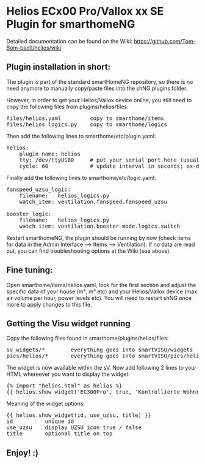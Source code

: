 # Helios ECx00 Pro/Vallox xx SE Plugin for smarthomeNG

Detailed documentation can be found on the Wiki: https://github.com/Tom-Bom-badil/helios/wiki


Plugin installation in short:
-----------------------------

The plugin is part of the standard smartHomeNG repository, so there is no need anymore to manually copy/paste files into the shNG plugins folder.

However, in order to get your Helios/Vallox device online, you still need to copy the following files from plugins/helios/files:

<pre>
files/helios.yaml         copy to smarthome/items
files/helios_logics.py    copy to smarthome/logics
</pre>

Then add the following lines to smarthome/etc/plugin.yaml:

<pre>
helios:
    plugin_name: helios
    tty: /dev/ttyUSB0     # put your serial port here (usually /dev/ttyUSB0 or /dev/ttyAMA0)
    cycle: 60             # update interval in seconds; ex-default: 300
</pre>

Finally add the following lines to smarthome/etc/logic.yaml:

<pre>
fanspeed_uzsu_logic:
    filename:   helios_logics.py
    watch_item: ventilation.fanspeed.fanspeed_uzsu

booster_logic:
    filename:   helios_logics.py 
    watch_item: ventilation.booster_mode.logics.switch 
</pre>

Restart smarthomeNG, the plugin should be running by now (check items for data in the Admin Interface --> Items --> Ventilation).
If no data are read out, you can find troubleshooting options at the Wiki (see above).

Fine tuning:
------------

Open smarthome/items/helios.yaml, look for the first section and adjust the specific data of your house (m², m³ etc) and your Helios/Vallox device (max air volume per hour, power levels etc). You will need to restart shNG once more to apply changes to this file.

Getting the Visu widget running
-------------------------------
Copy the following files found in smarthome/plugins/helios/files:

<pre>
sv_widgets/*        everything goes into smartVISU/widgets
pics/helios/*       everything goes into smartVISU/pics/helios (create dir first)
</pre>

The widget is now available within the sV. Now add following 2 lines to your HTML whereever you want to display the widget:

<pre>
{% import "helios.html" as helios %}
{{ helios.show_widget('EC300Pro', true, 'Kontrollierte Wohnraumlüftung') }}
</pre>

Meaning of the widget options:
<pre>
{{ helios.show_widget(id, use_uzsu, title) }}
id          unique id
use_uzsu    display UZSU icon true / false
title       optional title on top
</pre>

Enjoy! :)
---------
